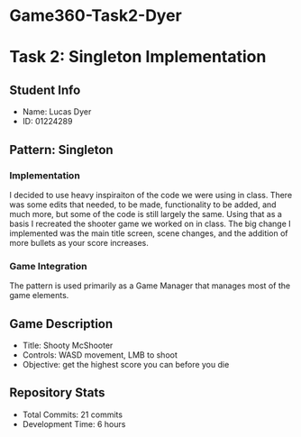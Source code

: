 # Game360-Task2-Dyer
# Task 2: Singleton Implementation

## Student Info
- Name: Lucas Dyer
- ID: 01224289

## Pattern: Singleton
### Implementation
I decided to use heavy inspiraiton of the code we were using in class. There was some edits that needed, to be made, functionality to be added, and much more, but some of the code is still largely the same. Using that as a basis I recreated the shooter game we worked on in class. The big change I implemented was the main title screen, scene changes, and the addition of more bullets as your score increases. 

### Game Integration
The pattern is used primarily as a Game Manager that manages most of the game elements. 

## Game Description
- Title: Shooty McShooter
- Controls: WASD movement, LMB to shoot
- Objective: get the highest score you can before you die

## Repository Stats
- Total Commits: 21 commits
- Development Time: 6 hours
